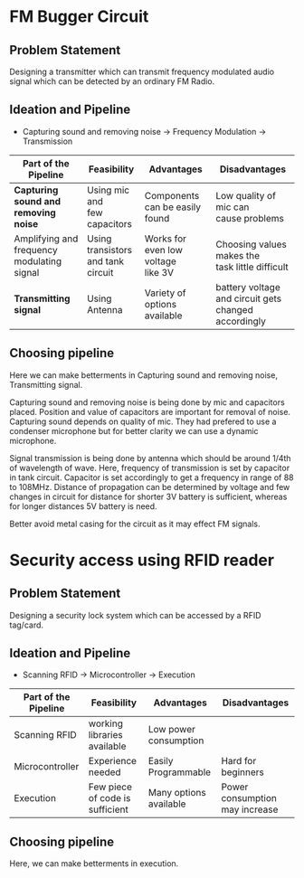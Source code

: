 # FM Bugger Circuit

## Problem Statement
Designing a transmitter which can transmit frequency modulated audio signal which can be detected by an ordinary FM Radio.

## Ideation and Pipeline
* Capturing sound and removing noise -> Frequency Modulation -> Transmission

| Part of the Pipeline | Feasibility | Advantages | Disadvantages |
|----------------------|-------------|------------|---------------|
| **Capturing sound and**<br>**removing noise** | Using mic and<br>few capacitors | Components can be easily<br>found | Low quality of mic can<br>cause problems |
| Amplifying and<br>frequency modulating signal | Using transistors<br>and tank circuit | Works for even low voltage<br>like 3V | Choosing values makes the<br>task little difficult |
| **Transmitting signal** | Using Antenna | Variety of options available | battery voltage and circuit gets<br>changed accordingly |

## Choosing pipeline
Here we can make betterments in Capturing sound and removing noise, Transmitting signal.

Capturing sound and removing noise is being done by mic and capacitors placed. Position and value of capacitors are important for removal of noise. Capturing sound depends on quality of mic. They had prefered to use a condenser microphone but for better clarity we can use a dynamic microphone.

Signal transmission is being done by antenna which should be around 1/4th of wavelength of wave. Here, frequency of transmission is set by capacitor in tank circuit. Capacitor is set accordingly to get a frequency in range of 88 to 108MHz. Distance of propagation can be determined by voltage and few changes in circuit for distance for shorter 3V battery is sufficient, whereas for longer distances 5V battery is need.

Better avoid metal casing for the circuit as it may effect FM signals. 


# Security access using RFID reader

## Problem Statement
Designing a security lock system which can be accessed by a RFID tag/card.

## Ideation and Pipeline
* Scanning RFID ->  Microcontroller -> Execution

| Part of the Pipeline | Feasibility | Advantages | Disadvantages |
|----------------------|-------------|------------|---------------|
| Scanning RFID        | working libraries available | Low power consumption |  |
| Microcontroller      | Experience needed | Easily Programmable | Hard for beginners |
| Execution            | Few piece of code is sufficient | Many options available | Power consumption may increase |

## Choosing pipeline
Here, we can make betterments in execution.
